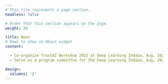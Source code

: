 ```yaml
---
# This file represents a page section.
headless: false

# Order that this section appears on the page.
weight: 20

title: News
# News to show in About widget
content:

  - Co-organize TrustAI Workshop 2022 at Deep Learning Indaba, Aug, 2022
  - Serve as a program committee for the Deep Learning Indaba, Aug, 2022

design:
  columns: '2'
---
```


